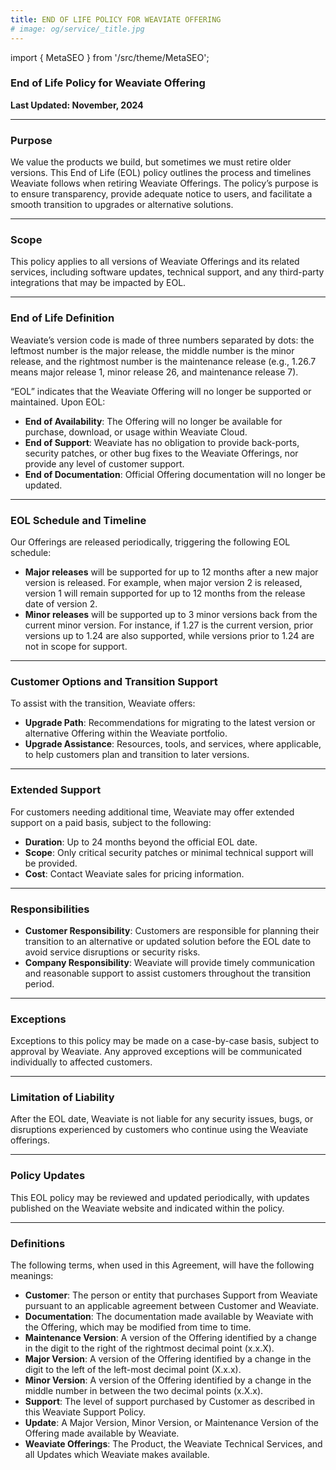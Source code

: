 ```yaml
---
title: END OF LIFE POLICY FOR WEAVIATE OFFERING
# image: og/service/_title.jpg
---
```


import { MetaSEO } from '/src/theme/MetaSEO';


<MetaSEO img="og/service/_title.jpg" />

<div className="support-page">

### **End of Life Policy for Weaviate Offering**

**Last Updated: November, 2024**

---

### **Purpose**

We value the products we build, but sometimes we must retire older versions. This End of Life (EOL) policy outlines the process and timelines Weaviate follows when retiring Weaviate Offerings. The policy’s purpose is to ensure transparency, provide adequate notice to users, and facilitate a smooth transition to upgrades or alternative solutions.

---

### **Scope**

This policy applies to all versions of Weaviate Offerings and its related services, including software updates, technical support, and any third-party integrations that may be impacted by EOL.

---

### **End of Life Definition**

Weaviate’s version code is made of three numbers separated by dots: the leftmost number is the major release, the middle number is the minor release, and the rightmost number is the maintenance release (e.g., 1.26.7 means major release 1, minor release 26, and maintenance release 7).

“EOL” indicates that the Weaviate Offering will no longer be supported or maintained. Upon EOL:
- **End of Availability**: The Offering will no longer be available for purchase, download, or usage within Weaviate Cloud.
- **End of Support**: Weaviate has no obligation to provide back-ports, security patches, or other bug fixes to the Weaviate Offerings, nor provide any level of customer support.
- **End of Documentation**: Official Offering documentation will no longer be updated.

---

### **EOL Schedule and Timeline**

Our Offerings are released periodically, triggering the following EOL schedule:

- **Major releases** will be supported for up to 12 months after a new major version is released. For example, when major version 2 is released, version 1 will remain supported for up to 12 months from the release date of version 2.
- **Minor releases** will be supported up to 3 minor versions back from the current minor version. For instance, if 1.27 is the current version, prior versions up to 1.24 are also supported, while versions prior to 1.24 are not in scope for support.

---

### **Customer Options and Transition Support**

To assist with the transition, Weaviate offers:
- **Upgrade Path**: Recommendations for migrating to the latest version or alternative Offering within the Weaviate portfolio.
- **Upgrade Assistance**: Resources, tools, and services, where applicable, to help customers plan and transition to later versions.

---

### **Extended Support**

For customers needing additional time, Weaviate may offer extended support on a paid basis, subject to the following:

- **Duration**: Up to 24 months beyond the official EOL date.
- **Scope**: Only critical security patches or minimal technical support will be provided.
- **Cost**: Contact Weaviate sales for pricing information.

---

### **Responsibilities**

- **Customer Responsibility**: Customers are responsible for planning their transition to an alternative or updated solution before the EOL date to avoid service disruptions or security risks.
- **Company Responsibility**: Weaviate will provide timely communication and reasonable support to assist customers throughout the transition period.

---

### **Exceptions**

Exceptions to this policy may be made on a case-by-case basis, subject to approval by Weaviate. Any approved exceptions will be communicated individually to affected customers.

---

### **Limitation of Liability**

After the EOL date, Weaviate is not liable for any security issues, bugs, or disruptions experienced by customers who continue using the Weaviate offerings.

---

### **Policy Updates**

This EOL policy may be reviewed and updated periodically, with updates published on the Weaviate website and indicated within the policy.

---

### **Definitions**

The following terms, when used in this Agreement, will have the following meanings:

- **Customer**: The person or entity that purchases Support from Weaviate pursuant to an applicable agreement between Customer and Weaviate.
- **Documentation**: The documentation made available by Weaviate with the Offering, which may be modified from time to time.
- **Maintenance Version**: A version of the Offering identified by a change in the digit to the right of the rightmost decimal point (x.x.X).
- **Major Version**: A version of the Offering identified by a change in the digit to the left of the left-most decimal point (X.x.x).
- **Minor Version**: A version of the Offering identified by a change in the middle number in between the two decimal points (x.X.x).
- **Support**: The level of support purchased by Customer as described in this Weaviate Support Policy.
- **Update**: A Major Version, Minor Version, or Maintenance Version of the Offering made available by Weaviate.
- **Weaviate Offerings**: The Product, the Weaviate Technical Services, and all Updates which Weaviate makes available.


</div>